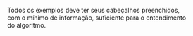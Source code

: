 Todos os exemplos deve ter seus cabeçalhos preenchidos, <br />
com o mínimo de informação, suficiente para o entendimento <br />
do algorítmo. <br />
